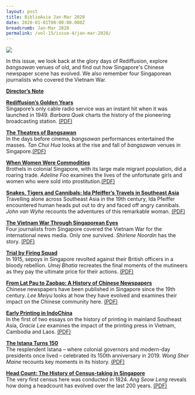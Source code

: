 ```yaml
---
layout: post
title: BiblioAsia Jan-Mar 2020
date: 2020-01-01T00:00:00.000Z
breadcrumb: Jan-Mar 2020
permalink: /vol-15/issue-4/jan-mar-2020/
---
```

<img src="/images/Vol-15-issue-4/vol15_iss4.jpg ">

In this issue, we look back at the glory days of Rediffusion, explore *bangsawan* venues of old, and find out how Singapore's Chinese newspaper scene has evolved. We also remember four Singaporean journalists who covered the Vietnam War.

**[Director’s Note](https://nlb-ba-staging.netlify.app/vol-15/issue-4/jan-mar-2020/directors-note/ )**  

**[Rediffusion’s Golden Years](https://nlb-ba-staging.netlify.app/vol-15/issue-4/jan-mar-2020/rdifs-gden-yrs/)** <br>Singapore’s only cable radio service was an instant hit when it was launched in 1949. *Barbara Quek* charts the history of the pioneering broadcasting station. [(PDF)](/files/pdf/vol-15/v15-issue4_Rediffusion.pdf)

**[The Theatres of Bangsawan](https://nlb-ba-staging.netlify.app/vol-15/issue-4/jan-mar-2020/theatres-of-bangsw/)**<br>In the days before cinema, *bangsawan* performances entertained the masses. *Tan Chui Hua* looks at the rise and fall of *bangsawan* venues in Singapore.[(PDF)](/files/pdf/vol-15/v15-issue4_Theatres_Bangsawan.pdf)

**[When Women Were Commodities](https://nlb-ba-staging.netlify.app/vol-15/issue-4/jan-mar-2020/women-w-commodities/)** <br>Brothels in colonial Singapore, with its large male migrant population, did a roaring trade. *Adeline Foo* examines the lives of the unfortunate girls and women who were sold into prostitution.[(PDF)](/files/pdf/vol-15/v15-issue4_When_Women.pdf)

**[Snakes, Tigers and Cannibals: Ida Pfeiffer’s Travels in Southeast Asia](https://nlb-ba-staging.netlify.app/vol-15/issue-4/jan-mar-2020/s-t-c-sea/)** <br>Travelling alone across Southeast Asia in the 19th century, Ida Pfeiffer encountered human heads put out to dry and faced off angry cannibals. *John van Wyhe* recounts the adventures of this remarkable woman. [(PDF)](/files/pdf/vol-15/v15-issue4_Snakes_Tigers_Cannibals.pdf)

**[The Vietnam War Through Singaporean Eyes](https://nlb-ba-staging.netlify.app/vol-15/issue-4/jan-mar-2020/viet-war-through-sg/)** <br>Four journalists from Singapore covered the Vietnam War for the international news media. Only one survived. *Shirlene Noordin* has the story. [(PDF)](/files/pdf/vol-15/v15-issue4_Vietnam_War.pdf)

**[Trial by Firing Squad](https://nlb-ba-staging.netlify.app/vol-15/issue-4/jan-mar-2020/trial-by-firing-sqd/)** <br>In 1915, sepoys in Singapore revolted against their British officers in a bloody rebellion. *Umej Bhatia* recreates the final moments of the mutineers as they pay the ultimate price for their actions. [(PDF)](/files/pdf/vol-15/v15-issue4_Firing_Squad.pdf)

**[From Lat Pau to Zaobao: A History of Chinese Newspapers](https://nlb-ba-staging.netlify.app/vol-15/issue-4/jan-mar-2020/from-lat-pau-zaobao)** <br>Chinese newspapers have been published in Singapore since the 19th century. *Lee Meiyu* looks at how they have evolved and examines their impact on the Chinese community here. [(PDF)](/files/pdf/vol-15/v15-issue4_LatPau_to_Zaobao.pdf)

**[Early Printing in IndoChina](https://nlb-ba-staging.netlify.app/vol-15/issue-4/jan-mar-2020/printing-in-indochi/)** <br>In the first of two essays on the history of printing in mainland Southeast Asia, *Gracie Lee* examines the impact of the printing press in Vietnam, Cambodia and Laos. [(PDF)](/files/pdf/vol-15/v15-issue4_Early_Printing_of_IndoChina.pdf)

**[The Istana Turns 150](https://nlb-ba-staging.netlify.app/vol-15/issue-4/jan-mar-2020/istana-turns-150/)** <br>The resplendent Istana – where colonial governors and modern-day presidents once lived – celebrated its 150th anniversary in 2019. *Wong Sher Maine* recounts key moments in its history. [(PDF)](/files/pdf/vol-15/v15-issue4_Istana.pdf)

**[Head Count: The History of Census-taking in Singapore](https://nlb-ba-staging.netlify.app/vol-15/issue-4/jan-mar-2020/head-count-history/)** <br>The very first census here was conducted in 1824. *Ang Seow Leng* reveals how doing a headcount has evolved over the last 200 years. [(PDF)](/files/pdf/vol-15/v15-issue4_HeadCount.pdf)
